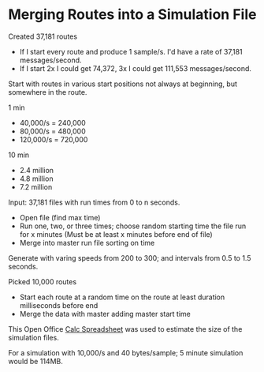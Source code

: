# Merging Routes into a Simulation File

Created 37,181 routes

- If I start every route and produce 1 sample/s. I'd have a rate of 37,181 messages/second.
- If I start 2x I could get 74,372, 3x I could get 111,553 messages/second.


Start with routes in various start positions not always at beginning, but somewhere in the route.

1 min 
- 40,000/s = 240,000
- 80,000/s = 480,000
- 120,000/s = 720,000

10 min 
- 2.4 million
- 4.8 million
- 7.2 million

Input: 37,181 files with run times from 0 to n seconds.

- Open file (find max time)
- Run one, two, or three times; choose random starting time the file run for x minutes (Must be at least x minutes before end of file)
- Merge into master run file sorting on time 

Generate with varing speeds from 200 to 300; and intervals from 0.5 to 1.5 seconds.

Picked 10,000 routes
- Start each route at a random time on the route at least duration milliseconds before end
- Merge the data with master adding master start time

This Open Office [Calc Spreadsheet](./Samples.ods) was used to estimate the size of the simulation files.

For a simulation with 10,000/s and 40 bytes/sample; 5 minute simulation would be 114MB.  
